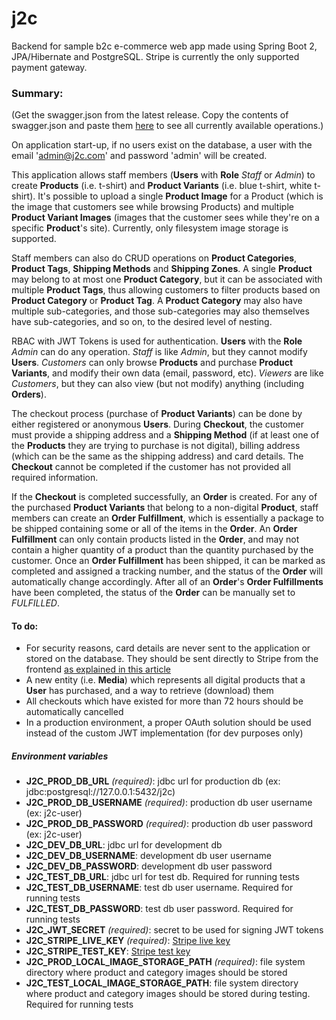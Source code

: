 # j2c

Backend for sample b2c e-commerce web app made using Spring Boot 2, JPA/Hibernate and PostgreSQL. Stripe is currently the only supported payment gateway.

### Summary:
(Get the swagger.json from the latest release. Copy the contents of swagger.json and paste them [here](https://editor.swagger.io/) to see all currently available operations.)

On application start-up, if no users exist on the database, a user with the email 'admin@j2c.com' and password 'admin' will be created.

This application allows staff members (**Users** with **Role** *Staff* or *Admin*) to create **Products** (i.e. t-shirt) and **Product Variants** (i.e. blue t-shirt, white t-shirt). It's possible to upload a single **Product Image** for a Product (which is the image that customers see while browsing Products) and multiple **Product Variant Images** (images that the customer sees while they're on a specific **Product**'s site). Currently, only filesystem image storage is supported.

Staff members can also do CRUD operations on **Product Categories**, **Product Tags**, **Shipping Methods** and **Shipping Zones**. A single **Product** may belong to at most one **Product Category**, but it can be associated with multiple **Product Tags**, thus allowing customers to filter products based on **Product Category** or **Product Tag**. A **Product Category** may also have multiple sub-categories, and those sub-categories may also themselves have sub-categories, and so on, to the desired level of nesting.

RBAC with JWT Tokens is used for authentication. **Users** with the **Role** *Admin* can do any operation. *Staff* is like *Admin*, but they cannot modify **Users**. *Customers* can only browse **Products** and purchase **Product Variants**, and modify their own data (email, password, etc). *Viewers* are like *Customers*, but they can also view (but not modify) anything (including **Orders**).

The checkout process (purchase of **Product Variants**) can be done by either registered or anonymous **Users**. During **Checkout**, the customer must provide a shipping address and a **Shipping Method** (if at least one of the **Products** they are trying to purchase is not digital), billing address (which can be the same as the shipping address) and card details. The **Checkout** cannot be completed if the customer has not provided all required information.

If the **Checkout** is completed successfully, an **Order** is created. For any of the purchased **Product Variants** that belong to a non-digital **Product**, staff members can create an **Order Fulfillment**, which is essentially a package to be shipped containing some or all of the items in the **Order**. An **Order Fulfillment** can only contain products listed in the **Order**, and may not contain a higher quantity of a product than the quantity purchased by the customer. Once an **Order Fulfillment** has been shipped, it can be marked as completed and assigned a tracking number, and the status of the **Order** will automatically change accordingly. After all of an **Order**'s **Order Fulfillments** have been completed, the status of the **Order** can be manually set to *FULFILLED*.

#### To do:
- For security reasons, card details are never sent to the application or stored on the database. They should be sent directly to Stripe from the frontend [as explained in this article](https://stripe.com/docs/payments/accept-a-payment?platform=web&ui=elements)
- A new entity (i.e. **Media**) which represents all digital products that a **User** has purchased, and a way to retrieve (download) them
- All checkouts which have existed for more than 72 hours should be automatically cancelled
- In a production environment, a proper OAuth solution should be used instead of the custom JWT implementation (for dev purposes only)

##### Environment variables
- **J2C_PROD_DB_URL** *(required)*: jdbc url for production db (ex: jdbc:postgresql://127.0.0.1:5432/j2c)
- **J2C_PROD_DB_USERNAME** *(required)*: production db user username (ex: j2c-user)
- **J2C_PROD_DB_PASSWORD** *(required)*: production db user password (ex: j2c-user)
- **J2C_DEV_DB_URL**: jdbc url for development db
- **J2C_DEV_DB_USERNAME**: development db user username
- **J2C_DEV_DB_PASSWORD**: development db user password
- **J2C_TEST_DB_URL**: jdbc url for test db. Required for running tests
- **J2C_TEST_DB_USERNAME**: test db user username. Required for running tests
- **J2C_TEST_DB_PASSWORD**: test db user password. Required for running tests
- **J2C_JWT_SECRET** *(required)*: secret to be used for signing JWT tokens
- **J2C_STRIPE_LIVE_KEY** *(required)*: [Stripe live key](https://stripe.com/docs/keys)
- **J2C_STRIPE_TEST_KEY**: [Stripe test key](https://stripe.com/docs/keys)
- **J2C_PROD_LOCAL_IMAGE_STORAGE_PATH** *(required)*: file system directory where product and category images should be stored
- **J2C_TEST_LOCAL_IMAGE_STORAGE_PATH**: file system directory where product and category images should be stored during testing. Required for running tests
